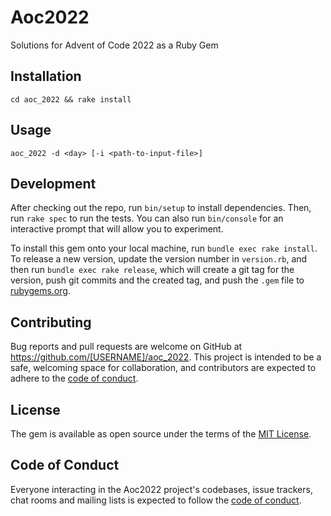 # Aoc2022

Solutions for Advent of Code 2022 as a Ruby Gem

## Installation

```
cd aoc_2022 && rake install
```

## Usage

```
aoc_2022 -d <day> [-i <path-to-input-file>]
```

## Development

After checking out the repo, run `bin/setup` to install dependencies. Then, run `rake spec` to run the tests. You can also run `bin/console` for an interactive prompt that will allow you to experiment.

To install this gem onto your local machine, run `bundle exec rake install`. To release a new version, update the version number in `version.rb`, and then run `bundle exec rake release`, which will create a git tag for the version, push git commits and the created tag, and push the `.gem` file to [rubygems.org](https://rubygems.org).

## Contributing

Bug reports and pull requests are welcome on GitHub at https://github.com/[USERNAME]/aoc_2022. This project is intended to be a safe, welcoming space for collaboration, and contributors are expected to adhere to the [code of conduct](https://github.com/[USERNAME]/aoc_2022/blob/master/CODE_OF_CONDUCT.md).

## License

The gem is available as open source under the terms of the [MIT License](https://opensource.org/licenses/MIT).

## Code of Conduct

Everyone interacting in the Aoc2022 project's codebases, issue trackers, chat rooms and mailing lists is expected to follow the [code of conduct](https://github.com/[USERNAME]/aoc_2022/blob/master/CODE_OF_CONDUCT.md).
